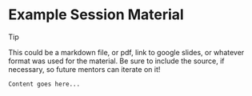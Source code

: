 # Example Session Material

> [!TIP]
> This could be a markdown file, or pdf, link to google slides, or whatever format was used for the material. Be sure to include the source, if necessary, so future mentors can iterate on it!

`Content goes here...`